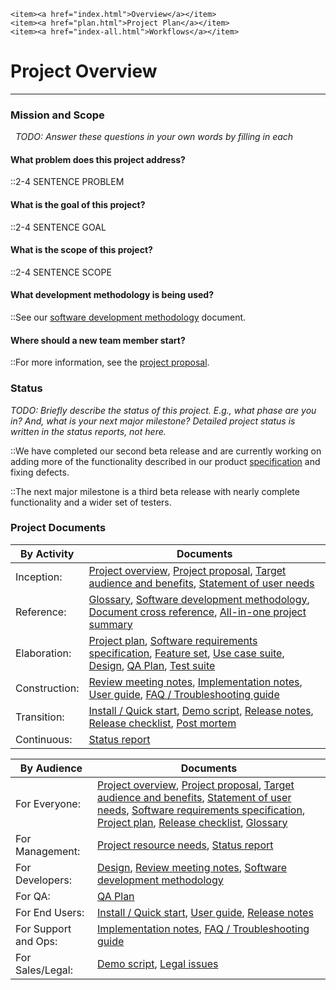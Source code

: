 	<item><a href="index.html">Overview</a></item>
	<item><a href="plan.html">Project Plan</a></item>
	<item><a href="index-all.html">Workflows</a></item>

# Project Overview
---

### Mission and Scope
&nbsp;
*TODO: Answer these questions in your own words by filling in each*

#### What problem does this project address?
::2-4 SENTENCE PROBLEM

#### What is the goal of this project?
::2-4 SENTENCE GOAL

#### What is the scope of this project?
::2-4 SENTENCE SCOPE

#### What development methodology is being used?
::See our [software development methodology](sdm.html) document.

#### Where should a new team member start?
::For more information, see the [project proposal](proposal.html).

### Status

*TODO: Briefly describe the status of this project. E.g., what phase are
you in? And, what is your next major milestone? Detailed project status
is written in the status reports, not here.*

::We have completed our second beta release and are currently working on
adding more of the functionality described in our product
[specification](srs.html) and fixing defects.

::The next major milestone is a third beta release with nearly complete
functionality and a wider set of testers.

### Project Documents

|By Activity    |Documents                                                                                                                                                                                                                          |
|---------------|-----------------------------------------------------------------------------------------------------------------------------------------------------------------------------------------------------------------------------------|
| Inception:    | [Project overview](index.html), [Project proposal](proposal.html), [Target audience and benefits](target-and-benefits.html), [Statement of user needs](user-needs.html)                                                           |
| Reference:    | [Glossary](glossary.html), [Software development methodology](sdm.html), [Document cross reference](document-cross-ref.html), [All-in-one project summary](all-in-one.html)                                                       |
| Elaboration:  | [Project plan](plan.html), [Software requirements specification](srs.html), [Feature set](feature-set.html), [Use case suite](use-case-suite.html), [Design](design.html), [QA Plan](qa-plan.html), [Test suite](test-suite.html) |
| Construction: | [Review meeting notes](review-meeting-notes.html), [Implementation notes](implementation-notes.html), [User guide](userguide.html), [FAQ / Troubleshooting guide](faq.html)                                                       |
| Transition:   | [Install / Quick start](install.html), [Demo script](demo-script.html), [Release notes](release-notes.html), [Release checklist](release-checklist.html), [Post mortem](post-mortem.html)                                         |
| Continuous:   | [Status report](status-report.html)                                                                                                                                                                                               |

|By Audience          |Documents                                                                                                                                                                                                                                                                                                                   |
|---------------------|----------------------------------------------------------------------------------------------------------------------------------------------------------------------------------------------------------------------------------------------------------------------------------------------------------------------------|
| For Everyone:       | [Project overview](index.html), [Project proposal](proposal.html), [Target audience and benefits](target-and-benefits.html), [Statement of user needs](user-needs.html), [Software requirements specification](srs.html), [Project plan](plan.html), [Release checklist](release-checklist.html), [Glossary](glossary.html)|
| For Management:     | [Project resource needs](resource-needs.html), [Status report](status-report.html)                                                                                                                                                                                                                                         |
| For Developers:     | [Design](design.html), [Review meeting notes](review-meeting-notes.html), [Software development methodology](sdm.html)                                                                                                                                                                                                     |
| For QA:             | [QA Plan](qa-plan.html)                                                                                                                                                                                                                                                                                                    |
| For End Users:      | [Install / Quick start](install.html), [User guide](userguide.html), [Release notes](release-notes.html)                                                                                                                                                                                                                   |
| For Support and Ops:| [Implementation notes](implementation-notes.html), [FAQ / Troubleshooting guide](faq.html)                                                                                                                                                                                                                                 |
| For Sales/Legal:    | [Demo script](demo-script.html), [Legal issues](legal.html)                                                                                                                                                                                                                                                                |

